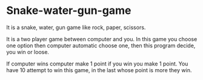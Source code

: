 # Snake-water-gun-game

It is a snake, water, gun game like rock, paper, scissors.

It is a two player game between computer and you. In this game you choose one option then computer automatic choose one, then this program decide, you win or loose.

If computer wins computer make 1 point if you win you make 1 point. You have 10 attempt to win this game, in the last whose point is more they win.
